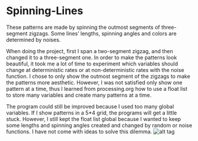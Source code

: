 Spinning-Lines
=========================
These patterns are made by spinning the outmost segments of three-segment zigzags. Some lines’ lengths, spinning angles and colors are determined by noises.

When doing the project, first I span a two-segment zigzag, and then changed it to a three-segment one. In order to make the patterns look beautiful, it took me a lot of time to experiment which variables should change at deterministic rates or at non-deterministic rates with the noise function. I chose to only show the outmost segment of the zigzags to make the patterns more aesthetic. However, I was not satisfied only show one pattern at a time, thus I learned from processing.org how to use a float list to store many variables and create many patterns at a time.

The program could still be improved because I used too many global variables. If I show patterns in a 5*4 grid, the programs will get a little stuck. However, I still kept the float list global because I wanted to keep some lengths and spinning angles created and changed by random or noise functions. I have not come with ideas to solve this dilemma.
![alt tag](Computational-Arts/Spinning-Lines/Spinning_Lines.jpg)
